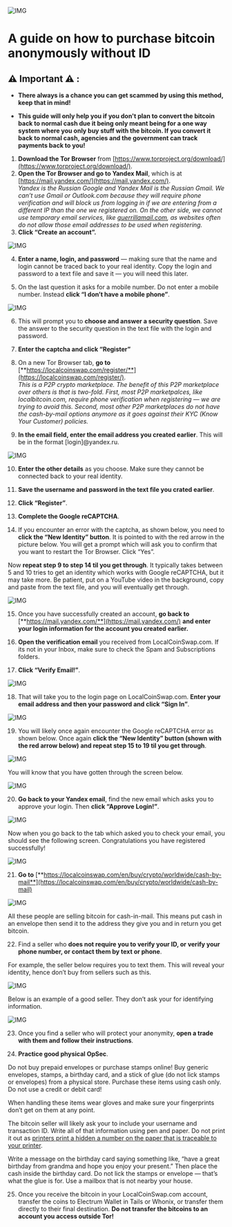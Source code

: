 
![IMG](IMGS/tor_coin.png)

# A guide on how to purchase bitcoin anonymously without ID

## ⚠️ Important ⚠️ :

* **There always is a chance you can get scammed by using this method, keep that in mind!**

* **This guide will only help you if you don't plan to convert the bitcoin back to normal cash due it being only meant being for a one way system where you only buy stuff with the bitcoin. If you convert it back to normal cash, agencies and the government can track payments back to you!**

1.  **Download the Tor Browser** from [https://www.torproject.org/download/](https://www.torproject.org/download/).
2.  **Open the Tor Browser and go to Yandex Mail**, which is at [https://mail.yandex.com/](https://mail.yandex.com/).  
    _Yandex is the Russian Google and Yandex Mail is the Russian Gmail. We can’t use Gmail or Outlook.com because they will require phone verification and will block us from logging in if we are entering from a different IP than the one we registered on. On the other side, we cannot use temporary email services, like_ [_guerrillamail.com_](https://www.guerrillamail.com/)_, as websites often do not allow those email addresses to be used when registering._
3.  **Click “Create an account”.**



![IMG](IMGS/1.png)

4. **Enter a name, login, and password** — making sure that the name and login cannot be traced back to your real identity. Copy the login and password to a text file and save it — you will need this later.

5. On the last question it asks for a mobile number. Do not enter a mobile number. Instead **click “I don’t have a mobile phone”**.

![IMG](IMGS/2.png)

6. This will prompt you to **choose and answer a security question**. Save the answer to the security question in the text file with the login and password.

7. **Enter the captcha and click “Register”**

8. On a new Tor Browser tab, **go to** [**https://localcoinswap.com/register/**](https://localcoinswap.com/register/).  
_This is a P2P crypto marketplace. The benefit of this P2P marketplace over others is that is two-fold. First, most P2P marketpalces, like localbitcoin.com, require phone verification when registering — we are trying to avoid this. Second, most other P2P marketplaces do not have the cash-by-mail options anymore as it goes against their KYC (Know Your Customer) policies._

9. **In the email field, enter the email address you created earlier**. This will be in the format [login]@yandex.ru.

![IMG](IMGS/3.png)

10. **Enter the other details** as you choose. Make sure they cannot be connected back to your real identity.

11. **Save the username and password in the text file you crated earlier**.

12. **Click “Register”**.

13. **Complete the Google reCAPTCHA**.

14. If you encounter an error with the captcha, as shown below, you need to **click the “New Identity” button**. It is pointed to with the red arrow in the picture below. You will get a prompt which will ask you to confirm that you want to restart the Tor Browser. Click “Yes”.

Now **repeat step 9 to step 14 til you get through**. It typically takes between 5 and 10 tries to get an identity which works with Google reCAPTCHA, but it may take more. Be patient, put on a YouTube video in the background, copy and paste from the text file, and you will eventually get through.

![IMG](IMGS/4.png)

15. Once you have successfully created an account, **go back to** [**https://mail.yandex.com/**](https://mail.yandex.com/) **and enter your login information for the account you created earlier.**

16. **Open the verification email** you received from LocalCoinSwap.com. If its not in your Inbox, make sure to check the Spam and Subscriptions folders.

17. **Click “Verify Email!”**.

![IMG](IMGS/5.png)

18. That will take you to the login page on LocalCoinSwap.com. **Enter your email address and then your password and click “Sign In”**.

![IMG](IMGS/6.png)

19. You will likely once again encounter the Google reCAPTCHA error as shown below. Once again **click the “New Identity” button (shown with the red arrow below) and repeat step 15 to 19 til you get through**.

![IMG](IMGS/7.png)

You will know that you have gotten through the screen below.

![IMG](IMGS/8.png)

20. **Go back to your Yandex email**, find the new email which asks you to approve your login. Then **click “Approve Login!”**.

![IMG](IMGS/9.png)

Now when you go back to the tab which asked you to check your email, you should see the following screen. Congratulations you have registered successfully!

![IMG](IMGS/10.png)

21. **Go to** [**https://localcoinswap.com/en/buy/crypto/worldwide/cash-by-mail**](https://localcoinswap.com/en/buy/crypto/worldwide/cash-by-mail)

![IMG](IMGS/11.png)

All these people are selling bitcoin for cash-in-mail. This means put cash in an envelope then send it to the address they give you and in return you get bitcoin.

22. Find a seller who **does not require you to verify your ID, or verify your phone number, or contact them by text or phone**.

For example, the seller below requires you to text them. This will reveal your identity, hence don’t buy from sellers such as this.

![IMG](IMGS/12.png)

Below is an example of a good seller. They don’t ask your for identifying information.

![IMG](IMGS/13.png)

23. Once you find a seller who will protect your anonymity, **open a trade with them and follow their instructions**.

24. **Practice good physical OpSec**.

Do not buy prepaid envelopes or purchase stamps online! Buy generic envelopes, stamps, a birthday card, and a stick of glue (do not lick stamps or envelopes) from a physical store. Purchase these items using cash only. Do not use a credit or debit card!

When handling these items wear gloves and make sure your fingerprints don’t get on them at any point.

The bitcoin seller will likely ask your to include your username and transaction ID. Write all of that information using pen and paper. Do not print it out as [printers print a hidden a number on the paper that is traceable to your printer](https://www.youtube.com/watch?v=sit6zUQKpJc).

Write a message on the birthday card saying something like, “have a great birthday from grandma and hope you enjoy your present.” Then place the cash inside the birthday card. Do not lick the stamps or envelope — that’s what the glue is for. Use a mailbox that is not nearby your house.

25. Once you receive the bitcoin in your LocalCoinSwap.com account, transfer the coins to Electrum Wallet in Tails or Whonix, or transfer them directly to their final destination. **Do not transfer the bitcoins to an account you access outside Tor!**
